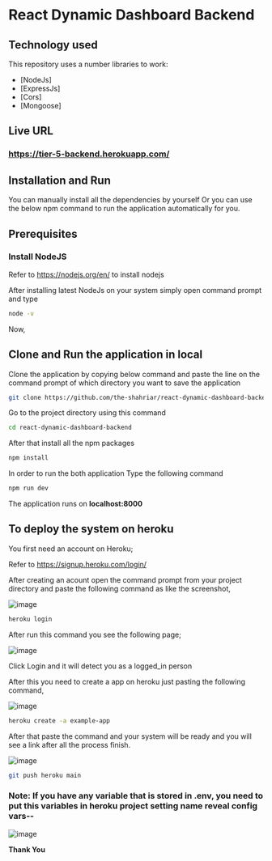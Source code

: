 # React Dynamic Dashboard Backend

## Technology used

This repository uses a number libraries to work:

- [NodeJs]
- [ExpressJs]
- [Cors]
- [Mongoose]

## Live URL

### https://tier-5-backend.herokuapp.com/

## Installation and Run

You can manually install all the dependencies by yourself Or you can use the below npm command to run the application automatically for you.

## Prerequisites

### Install NodeJS

Refer to https://nodejs.org/en/ to install nodejs

After installing latest NodeJs on your system simply open command prompt and type

```bash
node -v
```

Now,

## Clone and Run the application in local

Clone the application by copying below command and paste the line on the command prompt of which directory you want to save the application

```bash
git clone https://github.com/the-shahriar/react-dynamic-dashboard-backend.git
```

Go to the project directory using this command

```bash
cd react-dynamic-dashboard-backend
```

After that install all the npm packages

```bash
npm install
```

In order to run the both application Type the following command

```bash
npm run dev
```

The application runs on **localhost:8000**

## To deploy the system on heroku

You first need an account on Heroku;

Refer to https://signup.heroku.com/login/

After creating an acount open the command prompt from your project directory and paste the following command as like the screenshot,

![image](https://drive.google.com/uc?export=view&id=1K0dmwepKV7EHKY4V5In1hww2wrnclpSd)

```bash
heroku login
```

After run this command you see the following page;

![image](https://drive.google.com/uc?export=view&id=1hLpmAH2Z9zBtlvNFDuJ0cQHXb-VcnlGX)

Click Login and it will detect you as a logged_in person

After this you need to create a app on heroku just pasting the following command,

![image](https://drive.google.com/uc?export=view&id=1ylb0AzhMAv0U9dR9wyYLnni28yhFEIOn)

```bash
heroku create -a example-app
```

After that paste the command and your system will be ready and you will see a link after all the process finish.

![image](https://drive.google.com/uc?export=view&id=1I2Id0tHa6HQNpMwpw1J2bkEPmY2GJJNM)

```bash
git push heroku main
```

### Note: If you have any variable that is stored in .env, you need to put this variables in heroku project setting name reveal config vars--

![image](https://drive.google.com/uc?export=view&id=1j-IlawdkbWgS-q0S4XhL2uopR6PDmLus)

**Thank You**
